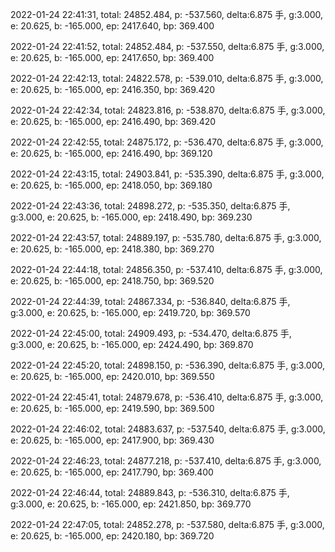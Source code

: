 2022-01-24 22:41:31, total: 24852.484, p: -537.560, delta:6.875 手, g:3.000, e: 20.625, b: -165.000, ep: 2417.640, bp: 369.400

2022-01-24 22:41:52, total: 24852.484, p: -537.550, delta:6.875 手, g:3.000, e: 20.625, b: -165.000, ep: 2417.650, bp: 369.400

2022-01-24 22:42:13, total: 24822.578, p: -539.010, delta:6.875 手, g:3.000, e: 20.625, b: -165.000, ep: 2416.350, bp: 369.420

2022-01-24 22:42:34, total: 24823.816, p: -538.870, delta:6.875 手, g:3.000, e: 20.625, b: -165.000, ep: 2416.490, bp: 369.420

2022-01-24 22:42:55, total: 24875.172, p: -536.470, delta:6.875 手, g:3.000, e: 20.625, b: -165.000, ep: 2416.490, bp: 369.120

2022-01-24 22:43:15, total: 24903.841, p: -535.390, delta:6.875 手, g:3.000, e: 20.625, b: -165.000, ep: 2418.050, bp: 369.180

2022-01-24 22:43:36, total: 24898.272, p: -535.350, delta:6.875 手, g:3.000, e: 20.625, b: -165.000, ep: 2418.490, bp: 369.230

2022-01-24 22:43:57, total: 24889.197, p: -535.780, delta:6.875 手, g:3.000, e: 20.625, b: -165.000, ep: 2418.380, bp: 369.270

2022-01-24 22:44:18, total: 24856.350, p: -537.410, delta:6.875 手, g:3.000, e: 20.625, b: -165.000, ep: 2418.750, bp: 369.520

2022-01-24 22:44:39, total: 24867.334, p: -536.840, delta:6.875 手, g:3.000, e: 20.625, b: -165.000, ep: 2419.720, bp: 369.570

2022-01-24 22:45:00, total: 24909.493, p: -534.470, delta:6.875 手, g:3.000, e: 20.625, b: -165.000, ep: 2424.490, bp: 369.870

2022-01-24 22:45:20, total: 24898.150, p: -536.390, delta:6.875 手, g:3.000, e: 20.625, b: -165.000, ep: 2420.010, bp: 369.550

2022-01-24 22:45:41, total: 24879.678, p: -536.410, delta:6.875 手, g:3.000, e: 20.625, b: -165.000, ep: 2419.590, bp: 369.500

2022-01-24 22:46:02, total: 24883.637, p: -537.540, delta:6.875 手, g:3.000, e: 20.625, b: -165.000, ep: 2417.900, bp: 369.430

2022-01-24 22:46:23, total: 24877.218, p: -537.410, delta:6.875 手, g:3.000, e: 20.625, b: -165.000, ep: 2417.790, bp: 369.400

2022-01-24 22:46:44, total: 24889.843, p: -536.310, delta:6.875 手, g:3.000, e: 20.625, b: -165.000, ep: 2421.850, bp: 369.770

2022-01-24 22:47:05, total: 24852.278, p: -537.580, delta:6.875 手, g:3.000, e: 20.625, b: -165.000, ep: 2420.180, bp: 369.720
